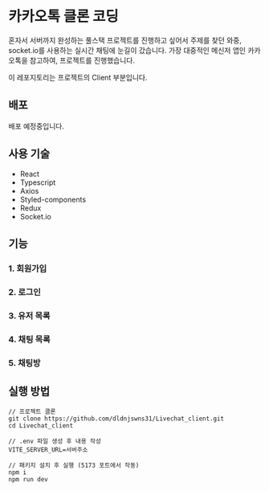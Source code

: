 # 카카오톡 클론 코딩

혼자서 서버까지 완성하는 풀스택 프로젝트를 진행하고 싶어서 주제를 찾던 와중, socket.io를 사용하는 실시간 채팅에 눈길이 갔습니다.
가장 대중적인 메신저 앱인 카카오톡을 참고하여, 프로젝트를 진행했습니다.

이 레포지토리는 프로젝트의 Client 부분입니다.

## 배포

배포 예정중입니다.

## 사용 기술

- React
- Typescript
- Axios
- Styled-components
- Redux
- Socket.io

## 기능

### 1. 회원가입

### 2. 로그인

### 3. 유저 목록

### 4. 채팅 목록

### 5. 채팅방

## 실행 방법

```
// 프로젝트 클론
git clone https://github.com/dldnjswns31/Livechat_client.git
cd Livechat_client

// .env 파일 생성 후 내용 작성
VITE_SERVER_URL=서버주소

// 패키지 설치 후 실행 (5173 포트에서 작동)
npm i
npm run dev
```
